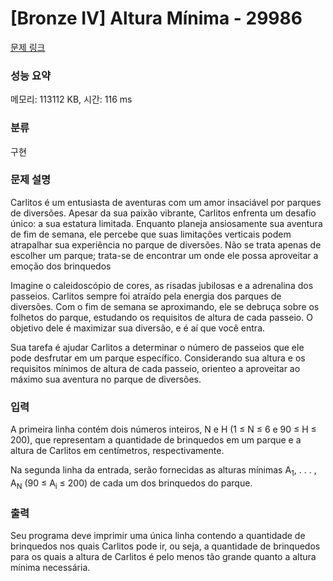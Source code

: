 # [Bronze IV] Altura Mínima - 29986 

[문제 링크](https://www.acmicpc.net/problem/29986) 

### 성능 요약

메모리: 113112 KB, 시간: 116 ms

### 분류

구현

### 문제 설명

<p>Carlitos é um entusiasta de aventuras com um amor insaciável por parques de diversões. Apesar da sua paixão vibrante, Carlitos enfrenta um desafio único: a sua estatura limitada. Enquanto planeja ansiosamente sua aventura de fim de semana, ele percebe que suas limitações verticais podem atrapalhar sua experiência no parque de diversões. Não se trata apenas de escolher um parque; trata-se de encontrar um onde ele possa aproveitar a emoção dos brinquedos</p>

<p>Imagine o caleidoscópio de cores, as risadas jubilosas e a adrenalina dos passeios. Carlitos sempre foi atraído pela energia dos parques de diversões. Com o fim de semana se aproximando, ele se debruça sobre os folhetos do parque, estudando os requisitos de altura de cada passeio. O objetivo dele é maximizar sua diversão, e é aí que você entra.</p>

<p>Sua tarefa é ajudar Carlitos a determinar o número de passeios que ele pode desfrutar em um parque específico. Considerando sua altura e os requisitos mínimos de altura de cada passeio, orienteo a aproveitar ao máximo sua aventura no parque de diversões.</p>

### 입력 

 <p>A primeira linha contém dois números inteiros, N e H (1 ≤ N ≤ 6 e 90 ≤ H ≤ 200), que representam a quantidade de brinquedos em um parque e a altura de Carlitos em centímetros, respectivamente.</p>

<p>Na segunda linha da entrada, serão fornecidas as alturas mínimas A<sub>1</sub>, . . . , A<sub>N</sub> (90 ≤ A<sub>i</sub> ≤ 200) de cada um dos brinquedos do parque.</p>

### 출력 

 <p>Seu programa deve imprimir uma única linha contendo a quantidade de brinquedos nos quais Carlitos pode ir, ou seja, a quantidade de brinquedos para os quais a altura de Carlitos é pelo menos tão grande quanto a altura mínima necessária.</p>

